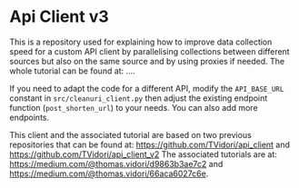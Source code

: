 # Api Client v3

This is a repository used for explaining how to improve data collection speed for a custom API client by parallelising collections between different sources but also on the same source and by using proxies if needed.
The whole tutorial can be found at: ....

If you need to adapt the code for a different API, modify the `API_BASE_URL` constant in `src/cleanuri_client.py` then adjust the existing endpoint function (`post_shorten_url`) to your needs. 
You can also add more endpoints.

This client and the associated tutorial are based on two previous repositories that can be found at: https://github.com/TVidori/api_client and https://github.com/TVidori/api_client_v2 
The associated tutorials are at: https://medium.com/@thomas.vidori/d9863b3ae7c2 and https://medium.com/@thomas.vidori/66aca6027c6e.
